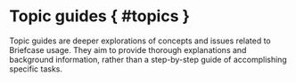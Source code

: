 # Topic guides  { #topics }

Topic guides are deeper explorations of concepts and issues related to
Briefcase usage. They aim to provide thorough explanations and
background information, rather than a step-by-step guide of
accomplishing specific tasks.
